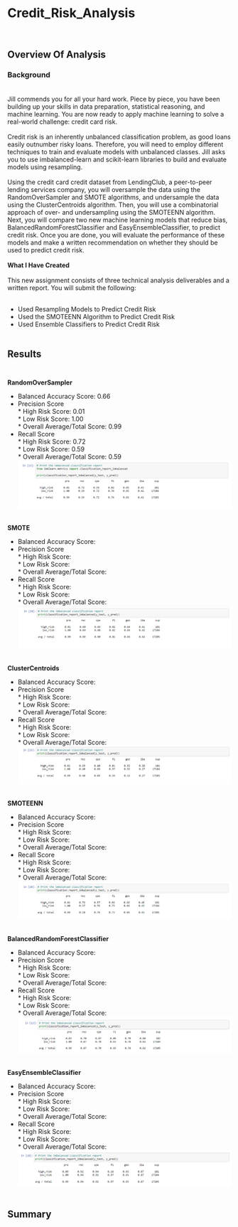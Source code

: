 # Credit_Risk_Analysis<br><br>

## Overview Of Analysis<br>

### Background<br><br>
Jill commends you for all your hard work. Piece by piece, you have been building up your skills in data preparation, statistical reasoning, and machine learning. You are now ready to apply machine learning to solve a real-world challenge: credit card risk.<br><br>
Credit risk is an inherently unbalanced classification problem, as good loans easily outnumber risky loans. Therefore, you will need to employ different techniques to train and evaluate models with unbalanced classes. Jill asks you to use imbalanced-learn and scikit-learn libraries to build and evaluate models using resampling.<br><br>
Using the credit card credit dataset from LendingClub, a peer-to-peer lending services company, you will oversample the data using the RandomOverSampler and SMOTE algorithms, and undersample the data using the ClusterCentroids algorithm. Then, you will use a combinatorial approach of over- and undersampling using the SMOTEENN algorithm. Next, you will compare two new machine learning models that reduce bias, BalancedRandomForestClassifier and EasyEnsembleClassifier, to predict credit risk. Once you are done, you will evaluate the performance of these models and make a written recommendation on whether they should be used to predict credit risk.<br><br>
**What I Have Created**<br><br>
This new assignment consists of three technical analysis deliverables and a written report. You will submit the following:<br><br>
* Used Resampling Models to Predict Credit Risk<br>
* Used the SMOTEENN Algorithm to Predict Credit Risk<br>
* Used Ensemble Classifiers to Predict Credit Risk<br><br>

## Results<br><br>
**RandomOverSampler**<br>
* Balanced Accuracy Score: 0.66<br>
* Precision Score<br>
      * High Risk Score: 0.01<br>
      * Low Risk Score: 1.00<br>
      * Overall Average/Total Score: 0.99<br>
* Recall Score<br>
      * High Risk Score: 0.72<br>
      * Low Risk Score: 0.59<br>
      * Overall Average/Total Score: 0.59<br>
![Random_Over_Sampler](Resources/Random_Over_Sampler.png)<br><br>

**SMOTE**<br>
* Balanced Accuracy Score:<br>
* Precision Score<br>
      * High Risk Score:<br>
      * Low Risk Score:<br>
      * Overall Average/Total Score:<br>
* Recall Score<br>
      * High Risk Score:<br>
      * Low Risk Score:<br>
      * Overall Average/Total Score:<br>
![SMOTE](Resources/SMOTE.png)<br><br>

**ClusterCentroids**<br>
* Balanced Accuracy Score:<br>
* Precision Score<br>
      * High Risk Score:<br>
      * Low Risk Score:<br>
      * Overall Average/Total Score:<br>
* Recall Score<br>
      * High Risk Score:<br>
      * Low Risk Score:<br>
      * Overall Average/Total Score:<br>
![Cluster_Centroids](Resources/Cluster_Centroids.png)<br><br>

**SMOTEENN**<br>
* Balanced Accuracy Score:<br>
* Precision Score<br>
      * High Risk Score:<br>
      * Low Risk Score:<br>
      * Overall Average/Total Score:<br>
* Recall Score<br>
      * High Risk Score:<br>
      * Low Risk Score:<br>
      * Overall Average/Total Score:<br>
![SMOTEENN](Resources/SMOTEENN.png)<br><br>

**BalancedRandomForestClassifier**<br>
* Balanced Accuracy Score:<br>
* Precision Score<br>
      * High Risk Score:<br>
      * Low Risk Score:<br>
      * Overall Average/Total Score:<br>
* Recall Score<br>
      * High Risk Score:<br>
      * Low Risk Score:<br>
      * Overall Average/Total Score:<br>
![Balanced_Random_Forest_Classifier](Resources/Balanced_Random_Forest_Classifier.png)<br><br>

**EasyEnsembleClassifier**<br>
* Balanced Accuracy Score:<br>
* Precision Score<br>
      * High Risk Score:<br>
      * Low Risk Score:<br>
      * Overall Average/Total Score:<br>
* Recall Score<br>
      * High Risk Score:<br>
      * Low Risk Score:<br>
      * Overall Average/Total Score:<br>
![Easy_Ensemble_Classifier](Resources/Easy_Ensemble_Classifier.png)<br><br>

## Summary<br><br>
